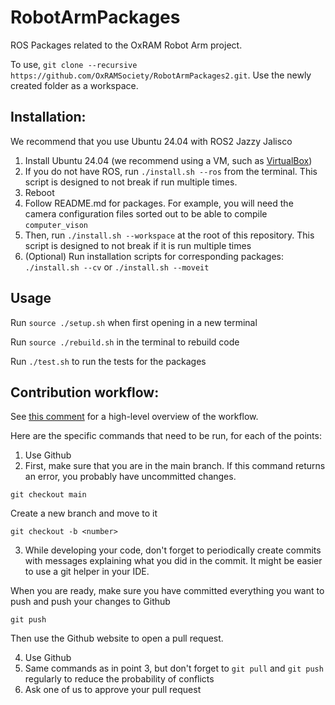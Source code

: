 # RobotArmPackages
ROS Packages related to the OxRAM Robot Arm project.

To use, `git clone --recursive https://github.com/OxRAMSociety/RobotArmPackages2.git`. Use the newly created folder as a workspace.

## Installation:
We recommend that you use Ubuntu 24.04 with ROS2 Jazzy Jalisco

1. Install Ubuntu 24.04 (we recommend using a VM, such as [VirtualBox](https://www.virtualbox.org/))
2. If you do not have ROS, run `./install.sh --ros` from the terminal. This script is designed to not break if run multiple times.
3. Reboot
4. Follow README.md for packages. For example, you will need the camera configuration files sorted out to be able to compile `computer_vison`
5. Then, run `./install.sh --workspace` at the root of this repository. This script is designed to not break if it is run multiple times
6. (Optional) Run installation scripts for corresponding packages: `./install.sh --cv` or `./install.sh --moveit`

## Usage
Run `source ./setup.sh` when first opening in a new terminal

Run `source ./rebuild.sh` in the terminal to rebuild code

Run `./test.sh` to run the tests for the packages

<!-- ## Running the code: -->

## Contribution workflow:
See [this comment](https://github.com/OxRAMSociety/RobotArm/issues/14#issuecomment-2614327934) for a high-level overview of the workflow.

Here are the specific commands that need to be run, for each of the points:

1. Use Github
2. First, make sure that you are in the main branch. If this command returns an error, you probably have uncommitted changes.

```
git checkout main
```

Create a new branch and move to it
```
git checkout -b <number>
```
3. While developing your code, don't forget to periodically create commits with messages explaining what you did in the commit. It might be easier to use a git helper in your IDE.

When you are ready, make sure you have committed everything you want to push and push your changes to Github
```
git push
```

Then use the Github website to open a pull request.

4. Use Github
5. Same commands as in point 3, but don't forget to `git pull` and `git push` regularly to reduce the probability of conflicts
6. Ask one of us to approve your pull request
